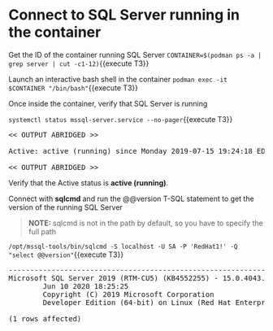 # Connect to SQL Server running in the container

Get the ID of the container running SQL Server
`CONTAINER=$(podman ps -a | grep server | cut -c1-12)`{{execute T3}}

Launch an interactive bash shell in the container
`podman exec -it $CONTAINER "/bin/bash"`{{execute T3}}

Once inside the container, verify that SQL Server is running 

`systemctl status mssql-server.service --no-pager`{{execute T3}}

<pre class="file">
<< OUTPUT ABRIDGED >>

Active: active (running) since Monday 2019-07-15 19:24:18 EDT; 3h 59min left

<< OUTPUT ABRIDGED >>
</pre>

Verify that the Active status is __active (running)__.

Connect  with **sqlcmd** and run the @@version T-SQL statement to get the version of the running SQL Server 

> **NOTE:** sqlcmd is not in the path by default, so you have to specify the full path

`/opt/mssql-tools/bin/sqlcmd -S localhost -U SA -P 'RedHat1!' -Q "select @@version"`{{execute T3}}
 
<pre class="file">
------------------------------------------------------------------------------------------------------------------------------------------------------------------------------------------------------------------------------------------------------------------------------------------------------------
Microsoft SQL Server 2019 (RTM-CU5) (KB4552255) - 15.0.4043.16 (X64)
        Jun 10 2020 18:25:25
        Copyright (C) 2019 Microsoft Corporation
        Developer Edition (64-bit) on Linux (Red Hat Enterprise Linux 8.2 (Ootpa)) <X64>

(1 rows affected)
</pre>
